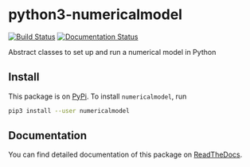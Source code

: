 # python3-numericalmodel 

[![Build Status](https://travis-ci.org/nobodyinperson/python3-numericalmodel.svg?branch=master)](https://travis-ci.org/nobodyinperson/python3-numericalmodel)
[![Documentation Status](https://readthedocs.org/projects/python3-numericalmodel/badge/?version=latest)](http://python3-numericalmodel.readthedocs.io/en/latest/?badge=latest)

Abstract classes to set up and run a numerical model in Python

## Install

This package is on [PyPi](https://pypi.python.org). To install `numericalmodel`, run

```bash
pip3 install --user numericalmodel
```

## Documentation

You can find detailed documentation of this package on [ReadTheDocs](https://python3-numericalmodel.readthedocs.io).
